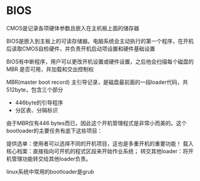 # BIOS
CMOS是记录各项硬体参数且嵌入在主机板上面的储存器

BIOS是嵌入到主板上的可读存储器。电脑系统会主动执行的第一个程序，在开机后读取CMOS自检硬件，并负责开机启动项设置和硬件基础设置

BIOS有中断程序，用户可以更改开机设置或硬件设置，之后他会扫描每个磁盘的 MBR 是否可用，并加载和交出控制权

MBR(master boot record) 主引导记录，是磁盘最前面的一段loader代码，共512byte，包含三个部分

- 446byte的引导程序
- 分区表、分隔标识


由于MBR仅有446 bytes而已，因此这个开机管理程式是非常小而美的。这个bootloader的主要任务有底下这些项目：

提供选单：使用者可以选择不同的开机项目，这也是多重开机的重要功能！
载入核心档案：直接指向可开机的程式区段来开始作业系统；
转交其他loader：将开机管理功能转交给其他loader负责。

linux系统中常用的bootloader是grub
